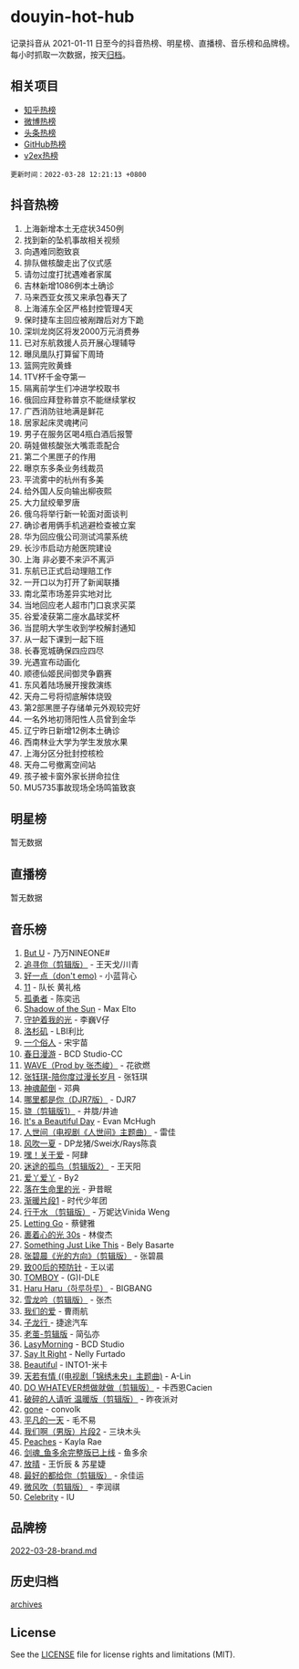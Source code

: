 # douyin-hot-hub

记录抖音从 2021-01-11 日至今的抖音热榜、明星榜、直播榜、音乐榜和品牌榜。每小时抓取一次数据，按天[归档](archives)。

## 相关项目

- [知乎热榜](https://github.com/lonnyzhang423/zhihu-hot-hub)
- [微博热榜](https://github.com/lonnyzhang423/weibo-hot-hub)
- [头条热榜](https://github.com/lonnyzhang423/toutiao-hot-hub)
- [GitHub热榜](https://github.com/lonnyzhang423/github-hot-hub)
- [v2ex热榜](https://github.com/lonnyzhang423/v2ex-hot-hub)


`更新时间：2022-03-28 12:21:13 +0800`

## 抖音热榜

1. 上海新增本土无症状3450例
1. 找到新的坠机事故相关视频
1. 向遇难同胞致哀
1. 排队做核酸走出了仪式感
1. 请勿过度打扰遇难者家属
1. 吉林新增1086例本土确诊
1. 马来西亚女孩又来承包春天了
1. 上海浦东全区严格封控管理4天
1. 保时捷车主回应被剐蹭后对方下跪
1. 深圳龙岗区将发2000万元消费券
1. 已对东航救援人员开展心理辅导
1. 曝凤凰队打算留下周琦
1. 篮网完败黄蜂
1. 1TV杯千金夺第一
1. 隔离前学生们冲进学校取书
1. 俄回应拜登称普京不能继续掌权
1. 广西消防驻地满是鲜花
1. 居家起床灵魂拷问
1. 男子在服务区喝4瓶白酒后报警
1. 萌娃做核酸张大嘴乖乖配合
1. 第二个黑匣子的作用
1. 曝京东多条业务线裁员
1. 平流雾中的杭州有多美
1. 给外国人反向输出柳夜熙
1. 大力鼠绞晕罗唐
1. 俄乌将举行新一轮面对面谈判
1. 确诊者用俩手机逃避检查被立案
1. 华为回应俄公司测试鸿蒙系统
1. 长沙市启动方舱医院建设
1. 上海 非必要不来沪不离沪
1. 东航已正式启动理赔工作
1. 一开口以为打开了新闻联播
1. 南北菜市场差异实地对比
1. 当地回应老人超市门口哀求买菜
1. 谷爱凌获第二座水晶球奖杯
1. 当昆明大学生收到学校解封通知
1. 从一起下课到一起下班
1. 长春宽城确保四应四尽
1. 光遇宣布动画化
1. 顺德仙姬民间御灵争霸赛
1. 东风着陆场展开搜救演练
1. 天舟二号将彻底解体烧毁
1. 第2部黑匣子存储单元外观较完好
1. 一名外地初筛阳性人员曾到金华
1. 辽宁昨日新增12例本土确诊
1. 西南林业大学为学生发放水果
1. 上海分区分批封控核检
1. 天舟二号撤离空间站
1. 孩子被卡窗外家长拼命拉住
1. MU5735事故现场全场鸣笛致哀

## 明星榜

暂无数据

## 直播榜

暂无数据

## 音乐榜

1. [But U](https://sf3-cdn-tos.douyinstatic.com/obj/tos-cn-ve-2774/c9b24e803abb480a87dd1768e2eb1da3) - 乃万NINEONE#
1. [追寻你（剪辑版）](https://sf6-cdn-tos.douyinstatic.com/obj/tos-cn-ve-2774/cfb22ccf85784f2f83bcefe9ad675822) - 王天戈/川青
1. [好一点（don't emo)]() - 小蓝背心
1. [11](https://sf6-cdn-tos.douyinstatic.com/obj/tos-cn-ve-2774/9e7c6cc79eb64e2fadb0af297165d43b) - 队长 黄礼格
1. [孤勇者]() - 陈奕迅
1. [Shadow of the Sun](https://sf3-cdn-tos.douyinstatic.com/obj/tos-cn-ve-2774/8a3e9dfec129489fbb6597e57d7482ae) - Max Elto
1. [守护着我的光](https://sf3-cdn-tos.douyinstatic.com/obj/tos-cn-ve-2774/313235b651a84c11a8c9dea19ff24fe3) - 李巍V仔
1. [洛杉矶](https://sf6-cdn-tos.douyinstatic.com/obj/tos-cn-ve-2774/6a65a749415e47988b83c0968476d343) - LBI利比
1. [一个俗人](https://sf3-cdn-tos.douyinstatic.com/obj/tos-cn-ve-2774/c9d0177aeea74be2b26593b598f1de07) - 宋宇苗
1. [春日漫游](https://sf3-cdn-tos.douyinstatic.com/obj/tos-cn-ve-2774/614f052b8f134eee85f8160524ce2f33) - BCD Studio-CC
1. [WAVE（Prod by 张杰峻）](https://sf3-cdn-tos.douyinstatic.com/obj/tos-cn-ve-2774/ffb189e5870a4074b9251322f2fb4727) - 花欲燃
1. [张钰琪-陪你度过漫长岁月]() - 张钰琪
1. [神魂颠倒]() - 邓典
1. [哪里都是你（DJR7版）]() - DJR7
1. [骁（剪辑版1）](https://sf3-cdn-tos.douyinstatic.com/obj/tos-cn-ve-2774/f5e7b591f7bc490ca7c8b4c9887ba028) - 井胧/井迪
1. [It's a Beautiful Day](https://sf3-cdn-tos.douyinstatic.com/obj/tos-cn-ve-2774/2e88cc511f88459c8c7fda398b1b40c6) - Evan McHugh
1. [人世间（电视剧《人世间》主题曲）](https://sf6-cdn-tos.douyinstatic.com/obj/tos-cn-ve-2774/abc8e014bfbc4fec90e5b74d4b1e46e6) - 雷佳
1. [风吹一夏](https://sf6-cdn-tos.douyinstatic.com/obj/tos-cn-ve-2774/64b5a4609eb843c29c974d39d4d5d058) - DP龙猪/Swei水/Rays陈袁
1. [嘿！关于爱]() - 阿肆
1. [迷途的孤鸟（剪辑版2）](https://sf3-cdn-tos.douyinstatic.com/obj/tos-cn-ve-2774/2e66f1fbe49240fd8c37a0e510129c89) - 王天阳
1. [爱丫爱丫]() - By2
1. [落在生命里的光](https://sf6-cdn-tos.douyinstatic.com/obj/tos-cn-ve-2774/6a3ac5299a304a0babc779305d06ec09) - 尹昔眠
1. [渐暖片段1]() - 时代少年团
1. [行于水 （剪辑版）](https://sf3-cdn-tos.douyinstatic.com/obj/tos-cn-ve-2774/3cb84f30f8db41aeb9a6d1bc1d1bfecb) - 万妮达Vinida Weng
1. [Letting Go]() - 蔡健雅
1. [裹着心的光 30s](https://sf6-cdn-tos.douyinstatic.com/obj/tos-cn-ve-2774/45c466af5a184bc5bd5d537c19b5015e) - 林俊杰
1. [Something Just Like This](https://sf6-cdn-tos.douyinstatic.com/obj/tos-cn-ve-2774/a9f0944ca2384bbd8ed97f2eae7b9154) - Bely Basarte
1. [张碧晨《光的方向》（剪辑版）](https://sf6-cdn-tos.douyinstatic.com/obj/tos-cn-ve-2774/80fe956e74914f2db2b6ef2647448a22) - 张碧晨
1. [致00后的预防针]() - 王以诺
1. [TOMBOY](https://sf6-cdn-tos.douyinstatic.com/obj/tos-cn-ve-2774/279048d320da4c6199dcdf888d288145) - (G)I-DLE
1. [Haru Haru（하루하루）](https://sf6-cdn-tos.douyinstatic.com/obj/tos-cn-ve-2774/940c04aa98154ee7bdbaaa2ad9f28aec) - BIGBANG
1. [雪龙吟（剪辑版）](https://sf3-cdn-tos.douyinstatic.com/obj/tos-cn-ve-2774/eb93b97fa3d4462e90b96fae1005e213) - 张杰
1. [我们的爱](https://sf6-cdn-tos.douyinstatic.com/obj/tos-cn-ve-2774/b6ecf7a484314af4a843e93893795216) - 曹雨航
1. [子龙行 ](https://sf3-cdn-tos.douyinstatic.com/obj/tos-cn-ve-2774/80b2011dcf654128928a79697a5470c1) - 捷途汽车
1. [老茧-剪辑版](https://sf3-cdn-tos.douyinstatic.com/obj/tos-cn-ve-2774/bb91bdf677a04acead89436a15002aa6) - 简弘亦
1. [LasyMorning](https://sf3-cdn-tos.douyinstatic.com/obj/tos-cn-ve-2774/c10f848891ce4b28a1df96ccc578458c) - BCD Studio
1. [Say It Right](https://sf6-cdn-tos.douyinstatic.com/obj/tos-cn-ve-2774/cee0947b9a7d4be695db6b937d8ff5b0) - Nelly Furtado
1. [Beautiful]() - INTO1-米卡
1. [天若有情 ((电视剧「锦绣未央」主题曲)](https://sf3-cdn-tos.douyinstatic.com/obj/tos-cn-ve-2774/b0a6070816734305a7617d73acdf3edf) - A-Lin
1. [DO WHATEVER想做就做（剪辑版）](https://sf6-cdn-tos.douyinstatic.com/obj/tos-cn-ve-2774/4613d0aaecf14703b04389a110a45d53) - 卡西恩Cacien
1. [破碎的人请听 温暖版（剪辑版）](https://sf3-cdn-tos.douyinstatic.com/obj/tos-cn-ve-2774/639c11430cc04c61a944a1317926b641) - 昨夜派对
1. [gone](https://sf3-cdn-tos.douyinstatic.com/obj/tos-cn-ve-2774/8807da948ae14051945d24506732ce7c) - convolk
1. [平凡的一天]() - 毛不易
1. [我们啊（男版）片段2](https://sf3-cdn-tos.douyinstatic.com/obj/tos-cn-ve-2774/069198d37333496097851cb872387829) - 三块木头
1. [Peaches](https://sf3-cdn-tos.douyinstatic.com/obj/tos-cn-ve-2774/15b2ac36492a40a485ca49f175bb3f5c) - Kayla Rae
1. [剑魂_鱼多余完整版已上线]() - 鱼多余
1. [放晴]() - 王忻辰 & 苏星婕
1. [最好的都给你（剪辑版）](https://sf6-cdn-tos.douyinstatic.com/obj/tos-cn-ve-2774/e321304ad36c4bdc88df946f53b7b6f9) - 余佳运
1. [微风吹（剪辑版）]() - 李润祺
1. [Celebrity](https://sf6-cdn-tos.douyinstatic.com/obj/tos-cn-ve-2774/ba5878dfa7874a9a94764703e89b4f51) - IU

## 品牌榜

[2022-03-28-brand.md](archives/2022-03-28-brand.md)

## 历史归档

[archives](archives)

## License

See the [LICENSE](LICENSE) file for license rights and limitations (MIT).

